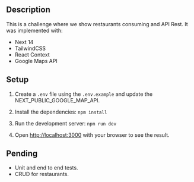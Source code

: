 ## Description

This is a challenge where we show restaurants consuming and API Rest. It was implemented with:
- Next 14
- TailwindCSS
- React Context
- Google Maps API

## Setup

1. Create a `.env` file using the `.env.example` and update the NEXT_PUBLIC_GOOGLE_MAP_API.

2. Install the dependencies: ```npm install```

3. Run the development server: ```npm run dev```

4. Open [http://localhost:3000](http://localhost:3000) with your browser to see the result.


## Pending
- Unit and end to end tests.
- CRUD for restaurants.